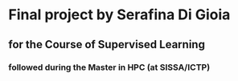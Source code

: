 
# Final project by Serafina Di Gioia
## for the Course of Supervised Learning 
### followed during the Master in HPC (at SISSA/ICTP)

